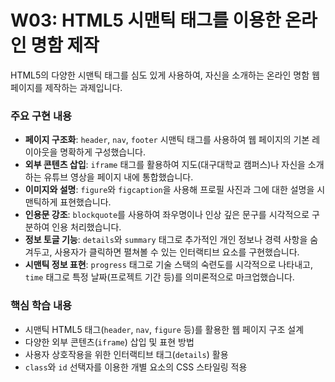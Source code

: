 # W03: HTML5 시맨틱 태그를 이용한 온라인 명함 제작

HTML5의 다양한 시맨틱 태그를 심도 있게 사용하여, 자신을 소개하는 온라인 명함 웹 페이지를 제작하는 과제입니다.

### 주요 구현 내용
* **페이지 구조화**: `header`, `nav`, `footer` 시맨틱 태그를 사용하여 웹 페이지의 기본 레이아웃을 명확하게 구성했습니다.
* **외부 콘텐츠 삽입**: `iframe` 태그를 활용하여 지도(대구대학교 캠퍼스)나 자신을 소개하는 유튜브 영상을 페이지 내에 통합했습니다.
* **이미지와 설명**: `figure`와 `figcaption`을 사용해 프로필 사진과 그에 대한 설명을 시맨틱하게 표현했습니다.
* **인용문 강조**: `blockquote`를 사용하여 좌우명이나 인상 깊은 문구를 시각적으로 구분하여 인용 처리했습니다.
* **정보 토글 기능**: `details`와 `summary` 태그로 추가적인 개인 정보나 경력 사항을 숨겨두고, 사용자가 클릭하면 펼쳐볼 수 있는 인터랙티브 요소를 구현했습니다.
* **시맨틱 정보 표현**: `progress` 태그로 기술 스택의 숙련도를 시각적으로 나타내고, `time` 태그로 특정 날짜(프로젝트 기간 등)를 의미론적으로 마크업했습니다.

### 핵심 학습 내용
* 시맨틱 HTML5 태그(`header`, `nav`, `figure` 등)를 활용한 웹 페이지 구조 설계
* 다양한 외부 콘텐츠(`iframe`) 삽입 및 표현 방법
* 사용자 상호작용을 위한 인터랙티브 태그(`details`) 활용
* `class`와 `id` 선택자를 이용한 개별 요소의 CSS 스타일링 적용

